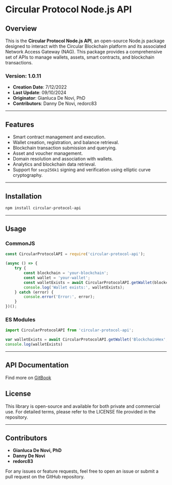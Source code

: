 
# Circular Protocol Node.js API

## Overview

This is the **Circular Protocol Node.js API**, an open-source Node.js package designed to interact with the Circular Blockchain platform and its associated Network Access Gateway (NAG). This package provides a comprehensive set of APIs to manage wallets, assets, smart contracts, and blockchain transactions.

### Version: 1.0.11
- **Creation Date**: 7/12/2022
- **Last Update**: 09/10/2024
- **Originator**: Gianluca De Novi, PhD
- **Contributors**: Danny De Novi, redorc83

---

## Features
- Smart contract management and execution.
- Wallet creation, registration, and balance retrieval.
- Blockchain transaction submission and querying.
- Asset and voucher management.
- Domain resolution and association with wallets.
- Analytics and blockchain data retrieval.
- Support for `secp256k1` signing and verification using elliptic curve cryptography.

---

## Installation

```bash
npm install circular-protocol-api
```

---

## Usage

### CommonJS
```js
const CircularProtocolAPI = require('circular-protocol-api');

(async () => {
    try {
        const blockchain = 'your-blockchain';
        const wallet = 'your-wallet';
        const walletExists = await CircularProtocolAPI.getWallet(blockchain, wallet); // 60-second timeout, 5-second interval
        console.log('Wallet exists:', walletExists);
    } catch (error) {
        console.error('Error:', error);
    }
})();
```

### ES Modules
```js
import CircularProtocolAPI from 'circular-protocol-api';

var walletExists = await CircularProtocolAPI.getWallet('BlockchainHex', 'WalletAddressHex');
console.log(walletExists)
```

---

## API Documentation

Find more on [GitBook](https://circular-protocol.gitbook.io/circular-sdk/api-docs/node.js)

## License

This library is open-source and available for both private and commercial use. For detailed terms, please refer to the LICENSE file provided in the repository.

---

## Contributors

- **Gianluca De Novi, PhD**
- **Danny De Novi**
- **redorc83**

For any issues or feature requests, feel free to open an issue or submit a pull request on the GitHub repository.
